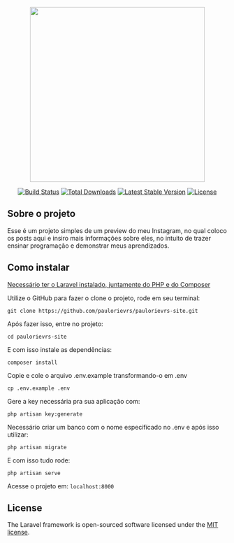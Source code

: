 <p align="center"><a href="https://laravel.com" target="_blank"><img src="https://raw.githubusercontent.com/laravel/art/master/logo-lockup/5%20SVG/2%20CMYK/1%20Full%20Color/laravel-logolockup-cmyk-red.svg" width="400"></a></p>

<p align="center">
<a href="https://travis-ci.org/laravel/framework"><img src="https://travis-ci.org/laravel/framework.svg" alt="Build Status"></a>
<a href="https://packagist.org/packages/laravel/framework"><img src="https://poser.pugx.org/laravel/framework/d/total.svg" alt="Total Downloads"></a>
<a href="https://packagist.org/packages/laravel/framework"><img src="https://poser.pugx.org/laravel/framework/v/stable.svg" alt="Latest Stable Version"></a>
<a href="https://packagist.org/packages/laravel/framework"><img src="https://poser.pugx.org/laravel/framework/license.svg" alt="License"></a>
</p>

## Sobre o projeto
Esse é um projeto simples de um preview do meu Instagram, no qual coloco os posts aqui e insiro mais informações sobre eles, no intuito de trazer ensinar programação e demonstrar meus aprendizados.

## Como instalar
<a href="https://laravel.com/docs/7.x/installation#:~:text=If%20you%20installed%20Laravel%20via,env%20environment%20file."> Necessário ter o Laravel instalado, juntamente do PHP e do Composer </a>

Utilize o GitHub para fazer o clone o projeto, rode em seu terminal:

`git clone https://github.com/paulorievrs/paulorievrs-site.git
`

Após fazer isso, entre no projeto:

`cd paulorievrs-site`

E com isso instale as dependências:

`composer install`

Copie e cole o arquivo .env.example transformando-o em .env

`cp .env.example .env`

Gere a key necessária pra sua aplicação com:

`php artisan key:generate`

Necessário criar um banco com o nome especifícado no .env e após isso utilizar:

`php artisan migrate`

E com isso tudo rode:

`php artisan serve`

Acesse o projeto em: `localhost:8000`

## License

The Laravel framework is open-sourced software licensed under the [MIT license](https://opensource.org/licenses/MIT).

